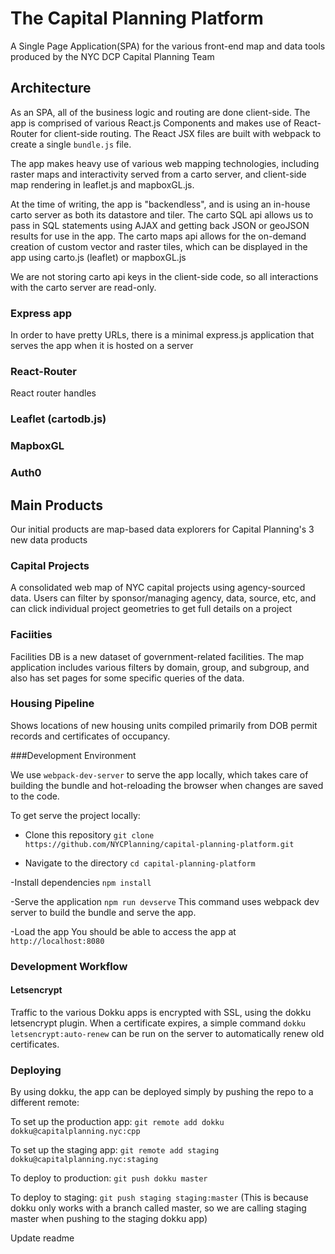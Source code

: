 # The Capital Planning Platform

A Single Page Application(SPA) for the various front-end map and data tools produced by the NYC DCP Capital Planning Team

## Architecture
As an SPA, all of the business logic and routing are done client-side.  The app is comprised of various React.js Components and makes use of React-Router for client-side routing. The React JSX files are built with webpack to create a single `bundle.js` file.

The app makes heavy use of various web mapping technologies, including raster maps and interactivity served from a carto server, and client-side map rendering in leaflet.js and mapboxGL.js.

At the time of writing, the app is "backendless", and is using an in-house carto server as both its datastore and tiler.  The carto SQL api allows us to pass in SQL statements using AJAX and getting back JSON or geoJSON results for use in the app.  The carto maps api allows for the on-demand creation of custom vector and raster tiles, which can be displayed in the app using carto.js (leaflet) or mapboxGL.js

We are not storing carto api keys in the client-side code, so all interactions with the carto server are read-only. 

### Express app
In order to have pretty URLs, there is a minimal express.js application that serves the app when it is hosted on a server

### React-Router
React router handles

### Leaflet (cartodb.js)

### MapboxGL

### Auth0



## Main Products

Our initial products are map-based data explorers for Capital Planning's 3 new data products

### Capital Projects
A consolidated web map of NYC capital projects using agency-sourced data.  Users can filter by sponsor/managing agency, data, source, etc, and can click individual project geometries to get full details on a project

### Faciities
Facilities DB is a new dataset of government-related facilities.  The map application includes various filters by domain, group, and subgroup, and also has set pages for some specific queries of the data.

### Housing Pipeline
Shows locations of new housing units compiled primarily from DOB permit records and certificates of occupancy.


###Development Environment

We use `webpack-dev-server` to serve the app locally, which takes care of building the bundle and hot-reloading the browser when changes are saved to the code.

To get serve the project locally:

 - Clone this repository 
 `git clone https://github.com/NYCPlanning/capital-planning-platform.git`

 - Navigate to the directory
 `cd capital-planning-platform`

 -Install dependencies
 `npm install`

 -Serve the application
 `npm run devserve`
 This command uses webpack dev server to build the bundle and serve the app.

 -Load the app
 You should be able to access the app at `http://localhost:8080`



### Development Workflow

#### Letsencrypt
Traffic to the various Dokku apps is encrypted with SSL, using the dokku letsencrypt plugin.  When a certificate expires, a simple command `dokku letsencrypt:auto-renew` can be run on the server to automatically renew old certificates.

### Deploying
By using dokku, the app can be deployed simply by pushing the repo to a different remote:

To set up the production app:
`git remote add dokku dokku@capitalplanning.nyc:cpp`

To set up the staging app:
`git remote add staging dokku@capitalplanning.nyc:staging`

To deploy to production:
`git push dokku master`

To deploy to staging:
`git push staging staging:master` (This is because dokku only works with a branch called master, so we are calling staging master when pushing to the staging dokku app)

Update readme
